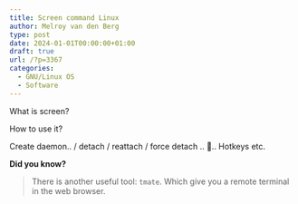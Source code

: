```yaml
---
title: Screen command Linux
author: Melroy van den Berg
type: post
date: 2024-01-01T00:00:00+01:00
draft: true
url: /?p=3367
categories:
  - GNU/Linux OS
  - Software
---
```


What is screen?

How to use it?

Create daemon.. / detach / reattach / force detach .. 🙂.. Hotkeys etc.

**Did you know?**

> There is another useful tool: `tmate`. Which give you a remote terminal in the web browser.

